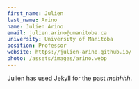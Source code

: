 ```yaml
---
first_name: Julien
last_name: Arino
name: Julien Arino
email: julien.arino@umanitoba.ca
university: University of Manitoba
position: Professor
website: https://julien-arino.github.io/
photo: /assets/images/arino.webp
---
```


Julien has used Jekyll for the past *mehhhh*.